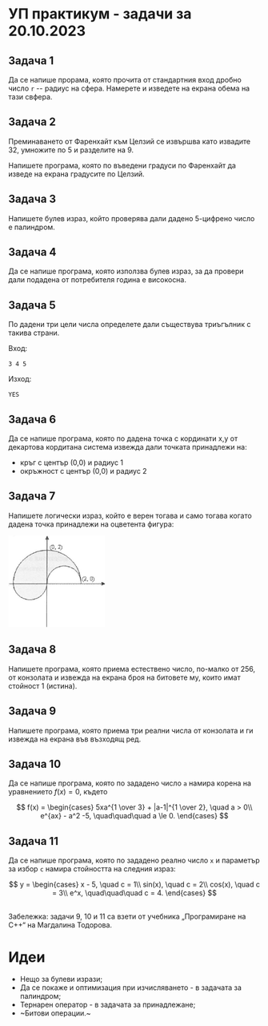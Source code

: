 # УП практикум - задачи за 20.10.2023

## Задача 1 

Да се напише прорама, която прочита от стандартния вход дробно число `r` -- радиус на сфера. Намерете и изведете на екрана обема на тази свфера.

## Задача 2

Преминаването от Фаренхайт към Целзий се извършва като извадите 32, умножите по 5 и разделите на 9.

Напишете програма, която по въведени градуси по Фаренхайт да изведе на екрана градусите по Целзий.

## Задача 3

Напишете булев израз, който проверява дали дадено 5-цифрено число е палиндром.

## Задача 4

Да се напише програма, която използва булев израз, за да провери дали подадена от потребителя година е високосна.

## Задача 5

По дадени три цели числа определете дали съществува триъгълник с такива страни.

Вход: 

    3 4 5

Изход: 

    YES

## Задача 6
Да се напише програма, която по дадена точка с кординати x,y от декартова кордитана система извежда дали точката принадлежи на:

- кръг с център (0,0) и радиус 1
- окръжност с център (0,0) и радиус 2

## Задача 7

Напишете логически израз, който е верен тогава и само тогава когато дадена точка принадлежи на оцветента фигура:

![dwg1](drawing1.png)

## Задача 8

Напишете програма, която приема естествено число, по-малко от 256, от конзолата
и извежда на екрана броя на битовете му, които имат стойност 1 (истина).

## Задача 9

Напишете програма, която приема три реални числа от конзолата и ги извежда на екрана във възходящ ред.

## Задача 10

Да се напише програма, която по зададено число `a` намира корена на уравнението $f(x) = 0$, където

$$
f(x) =
  \begin{cases}
    5xa^{1 \over 3} + |a-1|^{1 \over 2}, \quad a > 0\\
    e^{ax} - a^2 -5, \quad\quad\quad a \le 0.
  \end{cases}
$$

## Задача 11

Да се напише програма, която по зададено реално число `x` и параметър за избор `c` намира стойността на следния израз:

$$
y =
  \begin{cases}
    x - 5,  \quad c = 1\\
    sin(x), \quad c = 2\\
    cos(x), \quad c = 3\\
    e^x, \quad\quad\quad c = 4.
  \end{cases}
$$

##

Забележка: задачи 9, 10 и 11 са взети от учебника „Програмиране на C++“ на Магдалина Тодорова.




# Идеи

- Нещо за булеви изрази;
- Да се покаже и оптимизация при изчисляването - в задачата за палиндром;
- Тернарен оператор - в задачата за принадлежане;
- ~Битови операции.~
